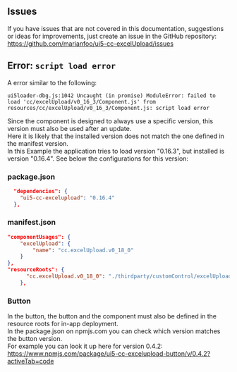 ## Issues

If you have issues that are not covered in this documentation, suggestions or ideas for improvements, just create an issue in the GitHub repository:  
https://github.com/marianfoo/ui5-cc-excelUpload/issues


## Error: `script load error`

A error similar to the following:

`
ui5loader-dbg.js:1042 Uncaught (in promise) ModuleError: failed to load 'cc/excelUpload/v0_16_3/Component.js' from resources/cc/excelUpload/v0_16_3/Component.js: script load error
`

Since the component is designed to always use a specific version, this version must also be used after an update.  
Here it is likely that the installed version does not match the one defined in the manifest version.  
In this Example the application tries to load version "0.16.3", but installed is version "0.16.4".
See below the configurations for this version:

### package.json

```json
  "dependencies": {
    "ui5-cc-excelupload": "0.16.4"
  },
```

### manifest.json

```json
"componentUsages": {
    "excelUpload": {
        "name": "cc.excelUpload.v0_18_0"
    }
},
"resourceRoots": {
      "cc.excelUpload.v0_18_0": "./thirdparty/customControl/excelUpload/v0_18_0"
    },
```


### Button

In the button, the button and the component must also be defined in the resource roots for in-app deployment.  
In the package.json on npmjs.com you can check which version matches the button version.  
For example you can look it up here for version 0.4.2:  
https://www.npmjs.com/package/ui5-cc-excelupload-button/v/0.4.2?activeTab=code